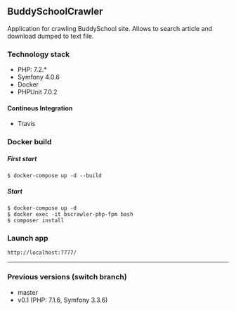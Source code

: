 ## BuddySchoolCrawler

Application for crawling BuddySchool site.
Allows to search article and download dumped to text file.

### Technology stack
* PHP: 7.2.*
* Symfony 4.0.6
* Docker
* PHPUnit 7.0.2

#### Continous Integration
* Travis

### Docker build

##### First start
`$ docker-compose up -d --build`

##### Start
```
$ docker-compose up -d
$ docker exec -it bscrawler-php-fpm bash
$ composer install
```

### Launch app
`http://localhost:7777/`

--- 

### Previous versions (switch branch)
* master
* v0.1 (PHP: 7.1.6, Symfony 3.3.6)